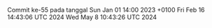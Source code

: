 Commit ke-55 pada tanggal Sun Jan 01 14:00 2023 +0100
Fri Feb 16 14:43:06 UTC 2024
Wed May  8 10:43:26 UTC 2024
